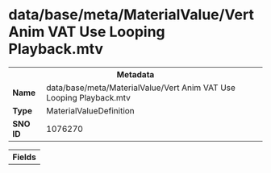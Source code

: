 <h1>data/base/meta/MaterialValue/Vert Anim VAT Use Looping Playback.mtv</h1><table><tr><th colspan="100%">Metadata</th></tr><tr><td><b>Name</b></td><td>data/base/meta/MaterialValue/Vert Anim VAT Use Looping Playback.mtv</td></tr><tr><td><b>Type</b></td><td>MaterialValueDefinition</td></tr><tr><td><b>SNO ID</b></td><td>1076270</td></tr></table>

<table><tr><th colspan="100%">Fields</th></tr></table>

